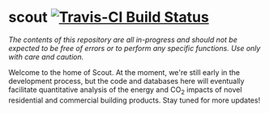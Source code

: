 scout [![Travis-CI Build Status](https://travis-ci.org/trynthink/scout.svg?branch=master)](https://travis-ci.org/trynthink/scout)
======

*The contents of this repository are all in-progress and should not be expected to be free of errors or to perform any specific functions. Use only with care and caution.*

Welcome to the home of Scout. At the moment, we're still early in the development process, but the code and databases here will eventually facilitate quantitative analysis of the energy and CO<sub>2</sub> impacts of novel residential and commercial building products. Stay tuned for more updates!

